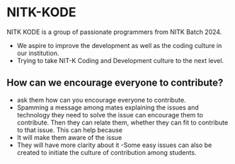 # NITK-KODE

NITK KODE is a group of passionate programmers from NITK Batch 2024.
- We aspire to improve the development as well as the coding culture in our institution.
- Trying to take NIT-K Coding and Development culture to the next level.

## How can we encourage everyone to contribute?
- ask them how can you encourage everyone to contribute.
- Spamming a message among mates explaining the issues and technology they need to solve the issue can encourage them to contribute. Then they can relate them, whether they can fit to contribute to that issue.
This can help because
- It will make them aware of the issue
- They will have more clarity about it
-Some easy issues can also be created to initiate the culture of contribution among students.
